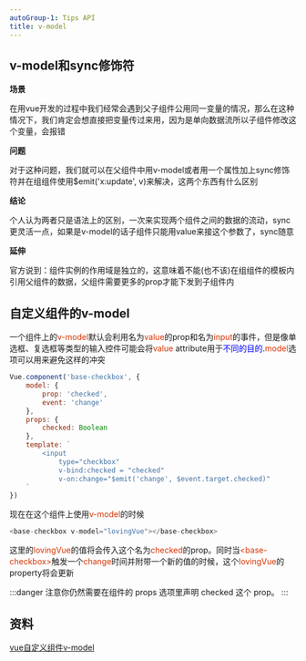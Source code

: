```yaml
---
autoGroup-1: Tips API
title: v-model
---
```


## v-model和sync修饰符
**场景**

在用vue开发的过程中我们经常会遇到父子组件公用同一变量的情况，那么在这种情况下，我们肯定会想直接把变量传过来用，因为是单向数据流所以子组件修改这个变量，会报错

**问题**

对于这种问题，我们就可以在父组件中用v-model或者用一个属性加上sync修饰符并在组组件使用$emit('x:update', v)来解决，这两个东西有什么区别

**结论**

个人认为两者只是语法上的区别，一次来实现两个组件之间的数据的流动，sync更灵活一点，如果是v-model的话子组件只能用value来接这个参数了，sync随意

**延伸**

官方说到：组件实例的作用域是独立的，这意味着不能(也不该)在组组件的模板内引用父组件的数据，父组件需要更多的prop才能下发到子组件内

## 自定义组件的v-model
一个组件上的<span style="color:#d63200">v-model</span>默认会利用名为<span style="color:#d63200">value</span>的prop和名为<span style="color:#d63200">input</span>的事件，但是像单选框、复选框等类型的输入控件可能会将<span style="color:#d63200">value</span> attribute用于<span style="color: blue">不同的目的</span>.<span style="color:#d63200">model</span>选项可以用来避免这样的冲突
```javascript
Vue.component('base-checkbox', {
    model: {
        prop: 'checked',
        event: 'change'
    },
    props: {
        checked: Boolean
    },
    template: `
        <input 
            type="checkbox"
            v-bind:checked = "checked"
            v-on:change="$emit('change', $event.target.checked)"
    `
})
```
现在在这个组件上使用<span style="color:#d63200">v-model</span>的时候
```javascript
<base-checkbox v-model="lovingVue"></base-checkbox>
```
这里的<span style="color:#d63200">lovingVue</span>的值将会传入这个名为<span style="color:#d63200">checked</span>的prop。同时当<span style="color:#d63200">&lt;base-checkbox&gt;</span>触发一个<span style="color:#d63200">change</span>时间并附带一个新的值的时候，这个<span style="color:#d63200">lovingVue</span>的property将会更新

:::danger
注意你仍然需要在组件的 props 选项里声明 checked 这个 prop。
:::

## 资料
[vue自定义组件v-model](https://cn.vuejs.org/v2/guide/components-custom-events.html#%E8%87%AA%E5%AE%9A%E4%B9%89%E7%BB%84%E4%BB%B6%E7%9A%84-v-model)
